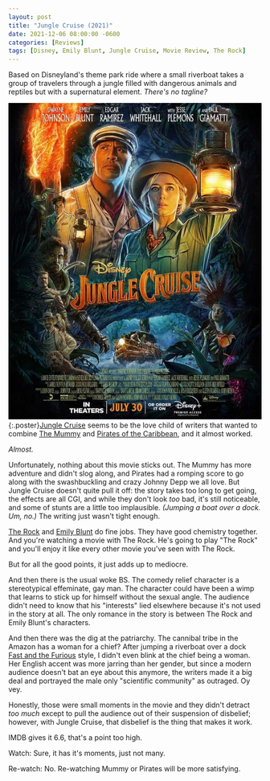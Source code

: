 ```yaml
---
layout: post
title: "Jungle Cruise (2021)"
date: 2021-12-06 08:00:00 -0600
categories: [Reviews]
tags: [Disney, Emily Blunt, Jungle Cruise, Movie Review, The Rock]
---
```


Based on Disneyland's theme park ride where a small riverboat takes a group of travelers through a jungle filled with dangerous animals and reptiles but with a supernatural element. *There's no tagline?*

![Jungle Cruise Poster](/assets/2021/12/jungle-cruise-2021.jpg){:.poster}[Jungle Cruise](https://www.imdb.com/title/tt0870154/) seems to be the love child of writers that wanted to combine [The Mummy](https://www.imdb.com/title/tt0120616/) and [Pirates of the Caribbean](https://www.imdb.com/title/tt0325980/), and it almost worked.

*Almost.*

Unfortunately, nothing about this movie sticks out. The Mummy has more adventure and didn't slog along, and Pirates had a romping score to go along with the swashbuckling and crazy Johnny Depp we all love. But Jungle Cruise doesn't quite pull it off: the story takes too long to get going, the effects are all CGI, and while they don't look *too* bad, it's still noticeable, and some of stunts are a little too implausible. *(Jumping a boat over a dock. Um, no.)* The writing just wasn't tight enough.

[The Rock](https://www.imdb.com/name/nm0425005/) and [Emily Blunt](https://www.imdb.com/name/nm1289434/) do fine jobs. They have good chemistry together. And you're watching a movie with The Rock. He's going to play "The Rock" and you'll enjoy it like every other movie you've seen with The Rock.

But for all the good points, it just adds up to mediocre.

And then there is the usual woke BS. The comedy relief character is a stereotypical effeminate, gay man. The character could have been a wimp that learns to stick up for himself without the sexual angle. The audience didn't need to know that his "interests" lied elsewhere because it's not used in the story at all. The only romance in the story is between The Rock and Emily Blunt's characters.

And then there was the dig at the patriarchy. The cannibal tribe in the Amazon has a woman for a chief? After jumping a riverboat over a dock [Fast and the Furious](https://www.imdb.com/title/tt5433138/) style, I didn't even blink at the chief being a woman. Her English accent was more jarring than her gender, but since a modern audience doesn't bat an eye about this anymore, the writers made it a big deal and portrayed the male only "scientific community" as outraged. Oy vey.

Honestly, those were small moments in the movie and they didn't detract *too much* except to pull the audience out of their suspension of disbelief; however, with Jungle Cruise, that disbelief is the thing that makes it work.

IMDB gives it 6.6, that's a point too high.

Watch: Sure, it has it's moments, just not many.

Re-watch: No. Re-watching Mummy or Pirates will be more satisfying.
